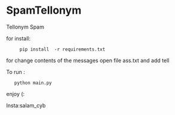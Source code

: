 # SpamTellonym
Tellonym Spam

for install:

         pip install  -r requirements.txt

for change contents of the messages open file ass.txt and add tell 

To run :

       python main.py
       
enjoy (:

Insta:salam_cyb
